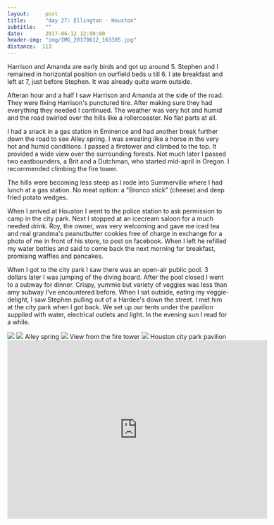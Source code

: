 ```yaml
---
layout:     post
title:      "day 27: Ellington - Houston"
subtitle:   ""
date:       2017-06-12 12:00:00
header-img: "img/IMG_20170612_163305.jpg"
distance:  113
---
```


Harrison and Amanda are early birds and got up around 5.
Stephen and I remained in horizontal position on ourfield beds u till 6.
I ate breakfast and left at 7, just before Stephen.
It was already quite warm outside.

Afteran hour and a half I saw Harrison and Amanda at the side of the road.
They were fixing Harrison's punctured tire.
After making sure they had everything they needed I continued.
The weather was very hot and humid and the road swirled over the hills like a rollercoaster.
No flat parts at all.

I had a snack in a gas station in Eminence and had another break further down the road to see Alley spring.
I was sweating like a horse in the very hot and humid conditions.
I passed a firetower and climbed to the top.
It provided a wide view over the surrounding forests.
Not much later I passed two eastbounders, a Brit and a Dutchman, who started mid-april in Oregon.
I recommended climbing the fire tower.

The hills were becoming less steep as I rode into Summerville where I had lunch at a gas station.
No meat option: a "Bronco stick" (cheese) and deep fried potato wedges.

When I arrived at Houston I went to the police station to ask permission to camp in the city park.
Next I stopped at an icecream saloon for a much needed drink.
Roy, the owner, was very welcoming and gave me iced tea and real grandma's peanutbutter cookies free of charge in exchange for a photo of me in front of his store, to post on facebook.
When I left he refilled my water bottles and said to come back the next morning for breakfast, promising waffles and pancakes.

When I got to the city park I saw there was an open-air public pool.
3 dollars later I was jumping of the diving board.
After the pool closed I went to a subway for dinner.
Crispy, yummie but variety of veggies was less than amy subway I've encountered before.
When I sat outside, eating my veggie-delight, I saw Stephen pulling out of a Hardee's down the street.
I met him at the city park when I got back.
We set up our tents under the pavilion supplied with water, electrical outlets and light.
In the evening sun I read for a while.


<img src="{{ site.baseurl }}/img/IMG_20170612_080424.jpg">
<span class="caption text-muted"></span>

<img src="{{ site.baseurl }}/img/IMG_20170612_103122.jpg">
<span class="caption text-muted">Alley spring</span>

<img src="{{ site.baseurl }}/img/IMG_20170612_120321.jpg">
<span class="caption text-muted">View from the fire tower</span>

<img src="{{ site.baseurl }}/img/IMG_20170612_190917.jpg">
<span class="caption text-muted">Houston city park pavilion</span>

<iframe height='405' width='590' frameborder='0' allowtransparency='true' scrolling='no' src='https://www.strava.com/activities/1033680946/embed/622b1aac1700ba2540aa8c177aa29dd580d1e015'></iframe>
